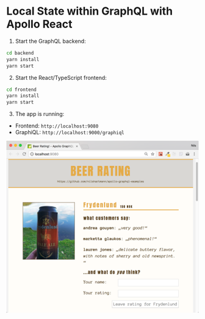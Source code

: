 # Local State within GraphQL with Apollo React

1. Start the GraphQL backend:

```bash
cd backend
yarn install
yarn start
```

2. Start the React/TypeScript frontend:
```bash
cd frontend
yarn install
yarn start
```

3. The app is running:

* Frontend: `http://localhost:9080`
* GraphiQL: `http://localhost:9000/graphiql`

![Example Application](screenshot.png)
